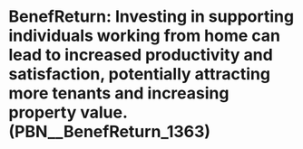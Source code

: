 # BenefReturn: __Investing in supporting individuals working from home can lead to increased productivity and satisfaction, potentially attracting more tenants and increasing property value.__ (PBN__BenefReturn_1363)

